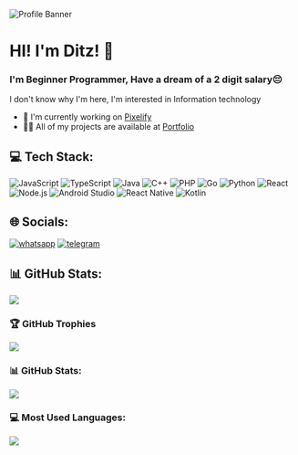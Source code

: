 ![Profile Banner](https://files.catbox.moe/kesn3x.jpeg)

# HI! I'm Ditz! 👋
### I'm Beginner Programmer, Have a dream of a 2 digit salary😔

I don't know why I'm here, I'm interested in Information technology

- 🔭 I'm currently working on [Pixelify](https://github.com/DitzDev/pixelify)
- 👨‍💻 All of my projects are available at [Portfolio](https://ditzdev.vercel.app)

## 💻 Tech Stack:
![JavaScript](https://img.shields.io/badge/JavaScript-F7DF1E?style=for-the-badge&logo=javascript&logoColor=white) ![TypeScript](https://img.shields.io/badge/TypeScript-3178C6?style=for-the-badge&logo=typescript&logoColor=white) ![Java](https://img.shields.io/badge/Java-007396?style=for-the-badge&logo=java&logoColor=white) ![C++](https://img.shields.io/badge/C++-00599C?style=for-the-badge&logo=c++&logoColor=white) ![PHP](https://img.shields.io/badge/PHP-777BB4?style=for-the-badge&logo=php&logoColor=white) ![Go](https://img.shields.io/badge/Go-00ADD8?style=for-the-badge&logo=go&logoColor=white) ![Python](https://img.shields.io/badge/Python-3776AB?style=for-the-badge&logo=python&logoColor=white) ![React](https://img.shields.io/badge/React-61DAFB?style=for-the-badge&logo=react&logoColor=white) ![Node.js](https://img.shields.io/badge/Node.js-339933?style=for-the-badge&logo=node.js&logoColor=white) ![Android Studio](https://img.shields.io/badge/AndroidStudio-555555?style=for-the-badge&logo=androidstudio&logoColor=white) ![React Native](https://img.shields.io/badge/ReactNative-555555?style=for-the-badge&logo=reactnative&logoColor=white) ![Kotlin](https://img.shields.io/badge/Kotlin-555555?style=for-the-badge&logo=kotlin&logoColor=white)

## 🌐 Socials:
[![whatsapp](https://img.shields.io/badge/whatsapp-085717062467-25D366?style=for-the-badge&logo=whatsapp&logoColor=white)](https://wa.me/085717062467) [![telegram](https://img.shields.io/badge/telegram-DitzSukaMewing-26A5E4?style=for-the-badge&logo=telegram&logoColor=white)](https://t.me/DitzSukaMewing)

## 📊 GitHub Stats:
![](https://komarev.com/ghpvc/?username=DitzDev&label=Viewers&color=0e75b6&style=flat)

### 🏆 GitHub Trophies
![](https://github-profile-trophy.vercel.app/?username=DitzDev)

### 📊 GitHub Stats:
![](https://github-readme-stats.vercel.app/api?username=DitzDev&show_icons=true&theme=onedark)

### 💻 Most Used Languages:
![](https://github-readme-stats.vercel.app/api/top-langs/?username=DitzDev&layout=compact&theme=onedark)
